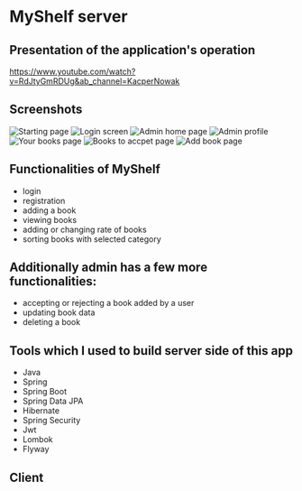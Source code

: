 # MyShelf server

## Presentation of the application's operation
https://www.youtube.com/watch?v=RdJtyGmRDUg&ab_channel=KacperNowak

## Screenshots
![Starting page](https://github.com/NowakKacper/MyShelf/assets/87521449/7f6a1469-5921-41f7-a954-fddc555c2a56)
![Login screen](https://github.com/NowakKacper/MyShelf/assets/87521449/5968be2a-85d8-47b4-846d-45245c564d50)
![Admin home page](https://github.com/NowakKacper/MyShelf/assets/87521449/8f96e68a-7a50-4f72-9eaf-a3f9d9a5e6d2)
![Admin profile](https://github.com/NowakKacper/MyShelf/assets/87521449/0f6fe757-88bd-41bc-9393-49a15e5bacc5)
![Your books page](https://github.com/NowakKacper/MyShelf/assets/87521449/fe66b99a-60f4-4048-8157-e485ff843257)
![Books to accpet page](https://github.com/NowakKacper/MyShelf/assets/87521449/f0d9b554-214f-48c4-8e01-448f2e0e90da)
![Add book page](https://github.com/NowakKacper/MyShelf/assets/87521449/06031b32-28b9-42af-afc3-51fc0b665644)

## Functionalities of MyShelf
 - login  
 - registration 
 - adding a book 
 - viewing books 
 - adding or changing rate of books 
 - sorting books with selected category
 
 ## Additionally admin has a few more functionalities: 
 - accepting or rejecting a book added by a user  
 - updating book data 
 - deleting a book
 
 ## Tools which I used to build server side of this app 
 - Java 
 - Spring
 - Spring Boot
 - Spring Data JPA
 - Hibernate
 - Spring Security
 - Jwt
 - Lombok
 - Flyway
 
 ## Client
 

